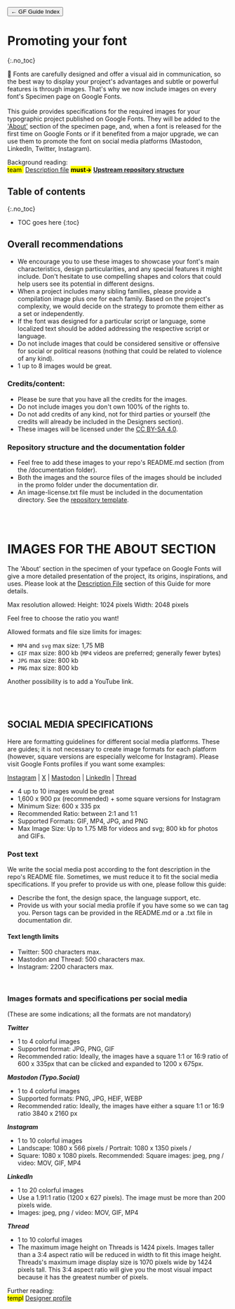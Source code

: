 <link href="style.css" rel="stylesheet">

<a href="./index"><button class="button button-i">&larr; GF Guide Index</button></a>

# Promoting your font
{:.no_toc}

<div class="callout">

🦕 Fonts are carefully designed and offer a visual aid in communication, so the best way to display your project's advantages and subtle or powerful features is through images. That's why we now include images on every font's Specimen page on Google Fonts. 
<br><br>
This guide provides specifications for the required images for your typographic project published on Google Fonts. They will be added to the <a href="https://fonts.google.com/specimen/Ojuju/about">'About'</a> section of the specimen page, and, when a font is released for the first time on Google Fonts or if it benefited from a major upgrade, we can use them to promote the font on social media platforms (Mastodon, LinkedIn, Twitter, Instagram).

</div>

<div class="context-reading">
    Background reading:<br>
    <mark class="brown">team&nbsp;</mark> <a href="./description">Description file</a>
    <mark class="green"><b>must&rarr;</b></mark> <a href="./upstream" style="font-weight:bold">Upstream repository structure</a>
</div>

## Table of contents
{:.no_toc}
* TOC goes here
{:toc}

## Overall recommendations

- We encourage you to use these images to showcase your font's main characteristics, design particularities, and any special features it might include. Don't hesitate to use compelling shapes and colors that could help users see its potential in different designs.
- When a project includes many sibling families, please provide a compilation image plus one for each family. Based on the project's complexity, we would decide on the strategy to promote them either as a set or independently.
- If the font was designed for a particular script or language, some localized text should be added addressing the respective script or language.
- Do not include images that could be considered sensitive or offensive for social or political reasons (nothing that could be related to violence of any kind).
- 1 up to 8 images would be great.

### Credits/content:

- Please be sure that you have all the credits for the images.
- Do not include images you don't own 100% of the rights to.
- Do not add credits of any kind, not for third parties or yourself (the credits will already be included in the Designers section).
- These images will be licensed under the [CC BY-SA 4.0](https://creativecommons.org/licenses/by-sa/4.0). 

### Repository structure and the documentation folder

- Feel free to add these images to your repo's README.md section (from the /documentation folder).
- Both the images and the source files of the images should be included in the promo folder under the documentation dir.
- An image-license.txt file must be included in the documentation directory. See the <a href="https://github.com/googlefonts/googlefonts-project-template/tree/main/documentation"> repository template</a>.

<br><br>

# IMAGES FOR THE ABOUT SECTION

The 'About' section in the specimen of your typeface on Google Fonts will give a more detailed presentation of the project, its origins, inspirations, and uses. Please look at the [Description File](./description.md) section of this Guide for more details.

Max resolution allowed:
Height: 1024 pixels
Width: 2048 pixels

Feel free to choose the ratio you want!

Allowed formats and file size limits for images:
- `MP4` and `svg` max size: 1,75 MB
- `GIF` max size: 800 kb (`MP4` videos are preferred; generally fewer bytes)
- `JPG` max size: 800 kb
- `PNG` max size: 800 kb

Another possibility is to add a YouTube link. 

<br><br>

## SOCIAL MEDIA SPECIFICATIONS

Here are formatting guidelines for different social media platforms. These are guides; it is not necessary to create image formats for each platform (however, square versions are especially welcome for Instagram).
Please visit Google Fonts profiles if you want some examples:

<a href="https://www.instagram.com/googlefonts/"> Instagram</a>  |  <a href="https://x.com/googlefonts"> X</a>  |  <a href="https://typo.social/@googlefonts"> Mastodon</a>  |  <a href="https://www.linkedin.com/company/google-fonts/"> LinkedIn</a>  |  <a href="https://www.threads.net/@googlefonts"> Thread</a>

- 4 up to 10 images would be great
- 1,600 x 900 px (recommended) + some square versions for Instagram
- Minimum Size: 600 x 335 px
- Recommended Ratio: between 2:1 and 1:1
- Supported Formats: GIF, MP4, JPG, and PNG
- Max Image Size: Up to 1.75 MB for videos and svg; 800 kb for photos and GIFs. 

### Post text					
We write the social media post according to the font description in the repo's README file. Sometimes, we must reduce it to fit the social media specifications. If you prefer to provide us with one, please follow this guide:				
- Describe the font, the design space, the language support, etc. 
- Provide us with your social media profile if you have some so we can tag you. Person tags can be provided in the README.md or a .txt file in documentation dir.

#### Text length limits
- Twitter: 500 characters max.
- Mastodon and Thread: 500 characters max.
- Instagram: 2200 characters max.

<br>

### Images formats and specifications per social media
(These are some indications; all the formats are not mandatory)

***Twitter***
- 1 to 4 colorful images
- Supported format: JPG, PNG, GIF
- Recommended ratio: Ideally, the images have a square 1:1 or 16:9 ratio of 600 x 335px that can be clicked and expanded to 1200 x 675px.

***Mastodon (Typo.Social)***
- 1 to 4 colorful images
- Supported formats: PNG, JPG, HEIF, WEBP
- Recommended ratio: Ideally, the images have either a square 1:1 or 16:9 ratio 3840 x 2160 px

***Instagram***
- 1 to 10 colorful images
- Landscape: 1080 x 566 pixels / Portrait: 1080 x 1350 pixels / 
- Square: 1080 x 1080 pixels. Recommended: Square
images: jpeg, png / video: MOV, GIF, MP4 

***LinkedIn***
- 1 to 20 colorful images
- Use a 1.91:1 ratio (1200 x 627 pixels). The image must be more than 200 pixels wide.
- Images: jpeg, png / video: MOV, GIF, MP4 

***Thread***
- 1 to 10 colorful images
- The maximum image height on Threads is 1424 pixels. Images taller than a 3:4 aspect ratio will be reduced in width to fit this image height. Threads's maximum image display size is 1070 pixels wide by 1424 pixels tall. This 3:4 aspect ratio will give you the most visual impact because it has the greatest number of pixels. 




<div class="next-reading">
    Further reading:<br>
    <mark class="grey">templ</mark> <a href="./profile">Designer profile</a>
</div>
